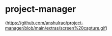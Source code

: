# project-manager

(https://github.com/anshulrao/project-manager/blob/main/extras/screen%20capture.gif)
